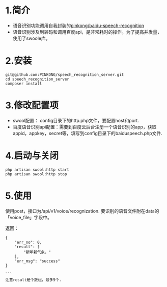 # 1.简介
* 语音识别功能调用自我封装的[pinkong/baidu-speech-recognition](https://packagist.org/packages/pinkong/baidu-speech-recognition)
* 语音识别涉及到转码和调用百度api，是非常耗时的操作。为了提高并发量，使用了swoole库。

# 2.安装
```
git@github.com:PINKONG/speech_recognition_server.git
cd speech_recognition_server
composer install

```

# 3.修改配置项
* swool配置： config目录下的http.php文件，要配置host和port.
* 百度语音识别api配置：需要到百度云后台注册一个语音识别的app，获取appid，appkey，secret等，填写到config目录下的baiduspeech.php文件.

# 4.启动与关闭
```$xslt
php artisan swool:http start
php artisan swool:http stop

```

# 5.使用
使用post，接口为/api/v1/voice/recognization. 要识别的语音文件附在data的「voice_file」字段中。

返回：
````
{
    "err_no": 0,
    "result": [
        "新年新气象，"
    ],
    "err_msg": "success"
}

```
注意result是个数组，最多5个.

